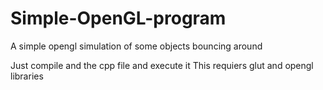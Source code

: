 # Simple-OpenGL-program
A simple opengl simulation of some objects bouncing around

Just compile and the cpp file and execute it
This requiers glut and opengl libraries
